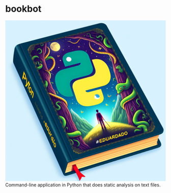# bookbot
![Cover](bookbot-cover.png)
Command-line application in Python that does static analysis on text files.
